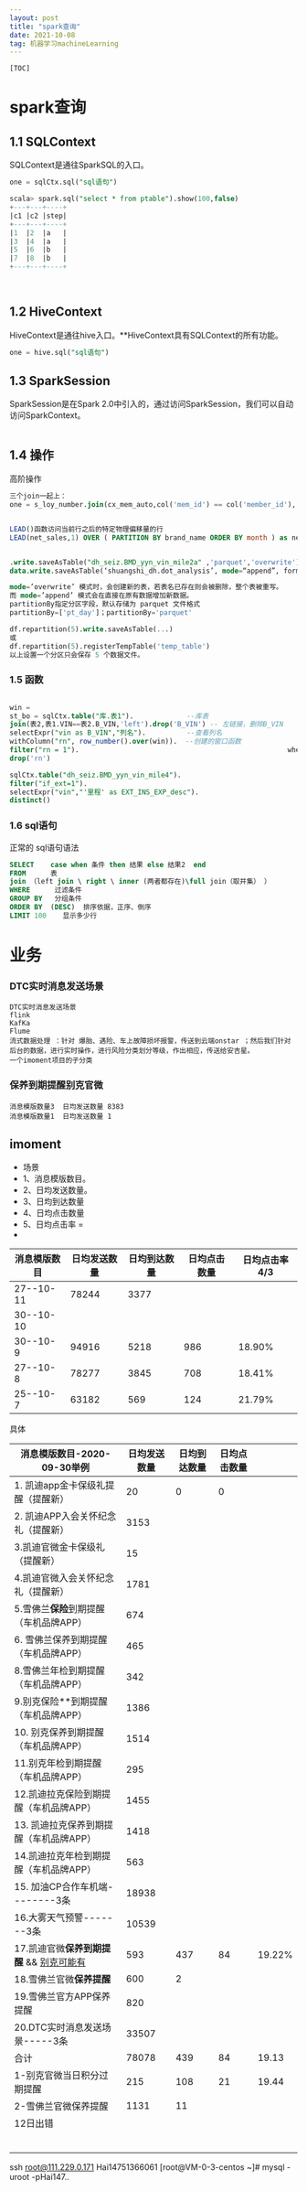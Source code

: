 ```yaml
---
layout: post
title: "spark查询"
date: 2021-10-08
tag: 机器学习machineLearning	
---
```


`[TOC]`



# spark查询



## 1.1 SQLContext
SQLContext是通往SparkSQL的入口。

```sql
one = sqlCtx.sql("sql语句")

scala> spark.sql("select * from ptable").show(100,false)
+---+---+----+
|c1 |c2 |step|
+---+---+----+
|1  |2  |a   |
|3  |4  |a   |
|5  |6  |b   |
|7  |8  |b   |
+---+---+----+

 
```

## 1.2 HiveContext
HiveContext是通往hive入口。**HiveContext具有SQLContext的所有功能。 

```sql
one = hive.sql("sql语句")

```



## 1.3 SparkSession
SparkSession是在Spark 2.0中引入的，通过访问SparkSession，我们可以自动访问SparkContext。

```spark2.0
```



## 1.4 操作

高阶操作

```sql
三个join一起上：
one = s_loy_number.join(cx_mem_auto,col('mem_id') == col('member_id'),'left').join(其他表，关联).join()  #可以直接写 


LEAD()函数访问当前行之后的特定物理偏移量的行
LEAD(net_sales,1) OVER ( PARTITION BY brand_name ORDER BY month ) as next_month_sales


.write.saveAsTable("dh_seiz.BMD_yyn_vin_mile2a" ,'parquet','overwrite')  写文档 parquet拼花地板；overwrite覆盖
data.write.saveAsTable(‘shuangshi_dh.dot_analysis’, mode=“append”, format=“hive”, partitionBy=“dt”)

mode=’overwrite’ 模式时，会创建新的表，若表名已存在则会被删除，整个表被重写。
而 mode=’append’ 模式会在直接在原有数据增加新数据。
partitionBy指定分区字段，默认存储为 parquet 文件格式 
partitionBy=['pt_day']；partitionBy='parquet'

df.repartition(5).write.saveAsTable(...)
或
df.repartition(5).registerTempTable('temp_table')
以上设置一个分区只会保存 5 个数据文件。
```

### 1.5 函数

```sql

win = 
st_bo = sqlCtx.table("库.表1").             --库表
join(表2,表1.VIN==表2.B_VIN,'left').drop('B_VIN') -- 左链接，删除B_VIN
selectExpr("vin as B_VIN","列名").          --查看列名
withColumn("rn", row_number().over(win)).  --创建的窗口函数
filter("rn = 1").   												where条件
drop('rn')   																删除字段

sqlCtx.table("dh_seiz.BMD_yyn_vin_mile4").
filter("if_ext=1").
selectExpr("vin","'里程' as EXT_INS_EXP_desc").
distinct()


```



### 1.6 sql语句

正常的 sql语句语法

```SQL
SELECT    case when 条件 then 结果 else 结果2  end  
FROM      表  
join （left join \ right \ inner (两者都存在)\full join（取并集） ）
WHERE  	   过滤条件
GROUP BY   分组条件
ORDER BY  (DESC)  排序依据，正序、倒序
LIMIT 100    显示多少行
```





# 业务

### DTC实时消息发送场景

```
DTC实时消息发送场景
flink
KafKa
Flume
流式数据处理 ：针对 爆胎、遇险、车上故障损坏报警，传送到云端onstar ；然后我们针对后台的数据，进行实时操作，进行风险分类划分等级，作出相应，传送给安吉星。
一个imoment项目的子分类
```





### 保养到期提醒别克官微

````
消息模版数量3  日均发送数量 8383
消息模版数量1  日均发送数量 1
````



## imoment

- 场景
- 1、消息模版数目。
- 2、日均发送数量。
- 3、日均到达数量  
- 4、日均点击数量
- 5、日均点击率 =
- 





| 消息模版数目 | 日均发送数量 | 日均到达数量 | 日均点击数量 | 日均点击率4/3 |
| ------------ | ------------ | ------------ | ------------ | ------------- |
| 27--10-11    | 78244        | 3377         |              |               |
| 30--10-10    |              |              |              |               |
| 30--10-9     | 94916        | 5218         | 986          | 18.90%        |
| 27--10-8     | 78277        | 3845         | 708          | 18.41%        |
| 25--10-7     | 63182        | 569          | 124          | 21.79%        |

具体



| 消息模版数目-2020-09-30举例                      | 日均发送数量 | 日均到达数量 | 日均点击数量 |        |
| ------------------------------------------------ | ------------ | ------------ | ------------ | ------ |
| 1. 凯迪app金卡保级礼提醒（提醒新）               | 20           | 0            | 0            |        |
| 2. 凯迪APP入会关怀纪念礼（提醒新）               | 3153         |              |              |        |
| 3.凯迪官微金卡保级礼（提醒新）                   | 15           |              |              |        |
| 4.凯迪官微入会关怀纪念礼（提醒新）               | 1781         |              |              |        |
| 5.雪佛兰**保险**到期提醒（车机品牌APP）          | 674          |              |              |        |
| 6. 雪佛兰保养到期提醒（车机品牌APP）             | 465          |              |              |        |
| 8.雪佛兰年检到期提醒（车机品牌APP）              | 342          |              |              |        |
| 9.别克保险**到期提醒（车机品牌APP）              | 1386         |              |              |        |
| 10. 别克保养到期提醒（车机品牌APP）              | 1514         |              |              |        |
| 11.别克年检到期提醒（车机品牌APP）               | 295          |              |              |        |
| 12.凯迪拉克保险到期提醒（车机品牌APP）           | 1455         |              |              |        |
| 13. 凯迪拉克保养到期提醒（车机品牌APP）          | 1418         |              |              |        |
| 14.凯迪拉克年检到期提醒（车机品牌APP）           | 563          |              |              |        |
| 15. 加油CP合作车机端--------3条                  | 18938        |              |              |        |
| 16.大雾天气预警-------3条                        | 10539        |              |              |        |
| 17.凯迪官微**保养到期提醒** && <u>别克可能有</u> | 593          | 437          | 84           | 19.22% |
| 18.雪佛兰官微**保养提醒**                        | 600          | 2            |              |        |
| 19.雪佛兰官方APP保养提醒                         | 820          |              |              |        |
| 20.DTC实时消息发送场景-----3条                   | 33507        |              |              |        |
| 合计                                             | 78078        | 439          | 84           | 19.13  |
| 1-别克官微当日积分过期提醒                       | 215          | 108          | 21           | 19.44  |
| 2-雪佛兰官微保养提醒                             | 1131         | 11           |              |        |
| 12日出错                                         |              |              |              |        |
|                                                  |              |              |              |        |
|                                                  |              |              |              |        |
|                                                  |              |              |              |        |
|                                                  |              |              |              |        |
|                                                  |              |              |              |        |
|                                                  |              |              |              |        |







ssh root@111.229.0.171 
Hai14751366061
[root@VM-0-3-centos ~]# mysql -uroot -pHai147..

